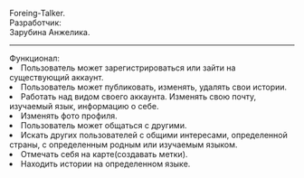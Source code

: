Foreing-Talker.<br>
Разработчик:<br>
Зарубина Анжелика.
<hr>
Функционал:<br>
<li>Пользователь может зарегистрироваться или зайти на существующий аккаунт.</li>
<li>Пользователь может публиковать, изменять, удалять свои истории.</li>
<li>Работать над видом своего аккаунта. Изменять свою почту, изучаемый язык, информацию о себе.</li>
<li>Изменять фото профиля.</li>
<li>Пользователь может общаться с другими.</li>
<li>Искать других пользователей с общими интересами, определенной страны, с определенным родным или изучаемым языком.</li>
<li>Отмечать себя на карте(создавать метки).</li>
<li>Находить истории на определенном языке.</li>

